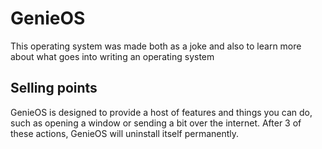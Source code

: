 # GenieOS

This operating system was made both as a joke and also to learn more about what goes into writing an operating system

## Selling points

GenieOS is designed to provide a host of features and things you can do, such as opening a window or sending a bit over the internet. After 3 of these actions, GenieOS will uninstall itself permanently.

